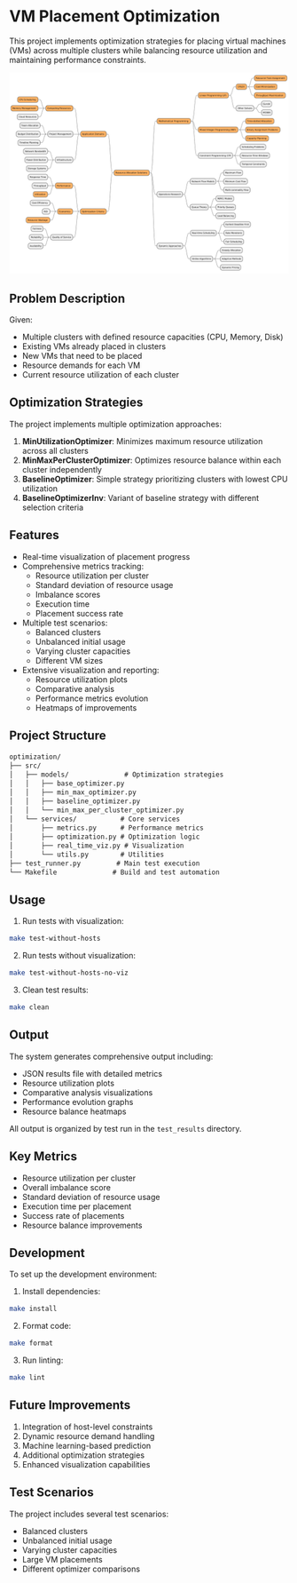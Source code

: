 # VM Placement Optimization

This project implements optimization strategies for placing virtual machines (VMs) across multiple clusters while balancing resource utilization and maintaining performance constraints.

<img src="doc/img/strategies.png" width="800" alt="Optimization">

## Problem Description

Given:
- Multiple clusters with defined resource capacities (CPU, Memory, Disk)
- Existing VMs already placed in clusters
- New VMs that need to be placed
- Resource demands for each VM
- Current resource utilization of each cluster

## Optimization Strategies

The project implements multiple optimization approaches:

1. **MinUtilizationOptimizer**: Minimizes maximum resource utilization across all clusters
2. **MinMaxPerClusterOptimizer**: Optimizes resource balance within each cluster independently
3. **BaselineOptimizer**: Simple strategy prioritizing clusters with lowest CPU utilization
4. **BaselineOptimizerInv**: Variant of baseline strategy with different selection criteria

## Features

- Real-time visualization of placement progress
- Comprehensive metrics tracking:
  - Resource utilization per cluster
  - Standard deviation of resource usage
  - Imbalance scores
  - Execution time
  - Placement success rate
- Multiple test scenarios:
  - Balanced clusters
  - Unbalanced initial usage
  - Varying cluster capacities
  - Different VM sizes
- Extensive visualization and reporting:
  - Resource utilization plots
  - Comparative analysis
  - Performance metrics evolution
  - Heatmaps of improvements

## Project Structure

```
optimization/
├── src/
│   ├── models/              # Optimization strategies
│   │   ├── base_optimizer.py
│   │   ├── min_max_optimizer.py
│   │   ├── baseline_optimizer.py
│   │   └── min_max_per_cluster_optimizer.py
│   └── services/           # Core services
│       ├── metrics.py      # Performance metrics
│       ├── optimization.py # Optimization logic
│       ├── real_time_viz.py # Visualization
│       └── utils.py        # Utilities
├── test_runner.py         # Main test execution
└── Makefile              # Build and test automation
```

## Usage

1. Run tests with visualization:
```bash
make test-without-hosts
```

2. Run tests without visualization:
```bash
make test-without-hosts-no-viz
```

3. Clean test results:
```bash
make clean
```

## Output

The system generates comprehensive output including:
- JSON results file with detailed metrics
- Resource utilization plots
- Comparative analysis visualizations
- Performance evolution graphs
- Resource balance heatmaps

All output is organized by test run in the `test_results` directory.

## Key Metrics

- Resource utilization per cluster
- Overall imbalance score
- Standard deviation of resource usage
- Execution time per placement
- Success rate of placements
- Resource balance improvements

## Development

To set up the development environment:

1. Install dependencies:
```bash
make install
```

2. Format code:
```bash
make format
```

3. Run linting:
```bash
make lint
```

## Future Improvements

1. Integration of host-level constraints
2. Dynamic resource demand handling
3. Machine learning-based prediction
4. Additional optimization strategies
5. Enhanced visualization capabilities

## Test Scenarios

The project includes several test scenarios:
- Balanced clusters
- Unbalanced initial usage
- Varying cluster capacities
- Large VM placements
- Different optimizer comparisons

